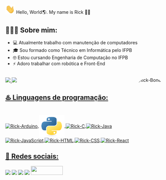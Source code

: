 <img src="https://raw.githubusercontent.com/ABSphreak/ABSphreak/master/gifs/Hi.gif" width="30px"> Hello, World🌎. My name is Rick 👨‍💻
##
<h2> 👨🏽‍🦱 Sobre mim: </h2>


- 💻 Atualmente trabalho com manutenção de computadores
- 🎓 Sou formado como Técnico em Informática pelo IFPB
- 🤓 Estou cursando Engenharia de Computação no IFPB
- ⚡ Adoro trabalhar com robótica e Front-End
##
<div align="left">
  <img align="right" alt="Rick-Boneco" height="200" style="border-radius:50px;" src="https://cdn.discordapp.com/attachments/459871999943114762/906790181280043039/aaaaa.png">
  <a href="https://github.com/RickFerreira">
    
  <img height="130em" src="https://github-readme-stats.vercel.app/api?username=RickFerreira&show_icons=true&theme=ocean_dark&include_all_commits=true&count_private=true"/>
  <img height="132em" src="https://github-readme-stats.vercel.app/api/top-langs/?username=RickFerreira&layout=compact&langs_count=7&theme=ocean_dark"/>
</div>
<h2> ♨️ Linguagens de programação: </h2>
<div style="display: inline_block"><br>

  <img align="center" alt="Rick-Arduino" height="70" width="80" src="https://cdn.jsdelivr.net/gh/devicons/devicon/icons/arduino/arduino-original-wordmark.svg">
  <img align="center" alt="Rick-Python" height="70" width="80" src="https://raw.githubusercontent.com/devicons/devicon/master/icons/python/python-original.svg">
  <img align="center" alt="Rick-C" height="70" width="80" 
src="https://cdn.jsdelivr.net/gh/devicons/devicon/icons/c/c-line.svg">
  <img align="center" alt="Rick-Java" height="70" width="80" src="https://cdn.jsdelivr.net/gh/devicons/devicon/icons/java/java-original-wordmark.svg">  
  <img align="center" alt="Rick-JavaScript" height="70" width="80" src="https://cdn.jsdelivr.net/gh/devicons/devicon/icons/javascript/javascript-original.svg">
  <img align="center" alt="Rick-HTML" height="70" width="80" 
src="https://img.icons8.com/color/344/html-5--v1.png">  
  <img align="center" alt="Rick-CSS" height="70" width="80" 
src="https://img.icons8.com/color/452/css3.png"> 
  <img align="center" alt="Rick-React" height="70" width="80" 
src="https://logospng.org/download/react/logo-react-1024.png"> 
</div>

##
<h2> 🌌 Redes sociais: </h2> 
<div> 
  <a href="https://instagram.com/rick.rfs/" target="_blank"><img src="https://img.shields.io/badge/-Instagram-%23E4405F?style=for-the-badge&logo=instagram&logoColor=white" target="_blank"></a>
 	<a href="https://www.twitch.tv/eu_rick" target="_blank"><img src="https://img.shields.io/badge/Twitch-9146FF?style=for-the-badge&logo=twitch&logoColor=white" target="_blank"></a>
  <a href = "mailto:richard.salviano@academico.ifbp.edu.br"><img src="https://img.shields.io/badge/-Gmail-%23333?style=for-the-badge&logo=gmail&logoColor=white" target="_blank"></a>
  <a href="https://www.linkedin.com/in/richard-ferreira-salviano-15764a1a3/" target="_blank"><img src="https://img.shields.io/badge/-LinkedIn-%230077B5?style=for-the-badge&logo=linkedin&logoColor=white" target="_blank"></a> 
  <a href="https://sites.google.com/view/hightechifpb/sobre-mim" target="_blank"><img height="28" width="100" src="https://img.myloview.com.br/posters/icone-de-vetor-da-web-com-a-seta-icone-do-site-com-o-cursor-em-movimento-700-132265993.jpg" target="_blank"></a> 
</div>
